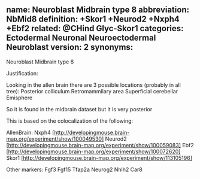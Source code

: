 name: Neuroblast Midbrain type 8
abbreviation: NbMid8
definition: +Skor1 +Neurod2 +Nxph4 +Ebf2
related: @CHind Glyc-Skor1
categories: Ectodermal Neuronal Neuroectodermal Neuroblast
version: 2
synonyms:
---

Neuroblast Midbrain type 8

Justification:

Looking in the allen brain there are 3 possible locations (probably in all tree):
Posterior colliculum
Retromammilary area
Superficial cerebellar Emisphere

So it is found in the midbrain dataset but it is very posterior

This is based on the colocalization of the following:

AllenBrain:
Nxph4
[http://developingmouse.brain-map.org/experiment/show/100049530]
Neurod2
[http://developingmouse.brain-map.org/experiment/show/100059083]
Ebf2
[http://developingmouse.brain-map.org/experiment/show/100072620]
Skor1
[http://developingmouse.brain-map.org/experiment/show/113105196]


Other markers:
Fgf3
Fgf15 
Tfap2a 
Neurog2 
Nhlh2 
Car8 